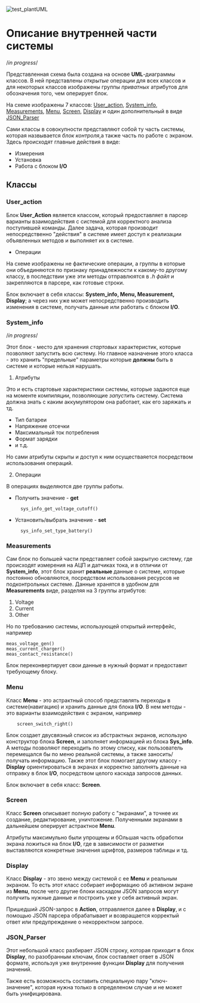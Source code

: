 



![test_plantUML](http://www.plantuml.com/plantuml/png/R8n13e8m44NtSugvG6z0Z0sEIOsqf5CMh8Y9e2P82PPuVP7GhjY-z_u_Vi9j2lEx1vaxPJIAlks2E23NxAXeb3uRX89qjMSsCRqUpzNabaYdfxl_3WlzDt1IN5vbZIA26CtZIYHNbXRXKfcbsmiRtPJICjaqYswh0GOVMWn-HDz5Y93zo2ARdOI1A0hlVOfPQaACRbtuAgIHnf2W8S16LvGQ9G4bxdoCeKewKbfVuTmtyXojED75_DzxvjplZlktwTdfoJbUK3gyee97WHeDzut31xnDBSF6fl0EQylnniFCeR05IePw1ljV7RjZI8sjtIFOIWADw_N7mq5oqxrC9zrXCagkqidey2ZAoPmgS9RPZFyqs7AyTvnMct5CBRSdFiDZHnEe51Dvhx6X8GKqqk2yubrWZcoZPFXQEyelEr4UpTcZuh6pt76fPLYrRbYcbvRZyLdYSkXY7iS7wNNFYMhBzeiuwSRjY0Z_4sWj5sXebDF3pyz_J0h9DsPK22WHT2Fq5D0pB-PGtboS92iYQc24rF98T4-A4WYgKg0BTPROWsL2WygMA2cvSd5N8vceGGkrOCs55XrAU054ROlMeMiD8QWpqjcNutL2Y71U39BFHgkWjt4MYDxzAxYsIIDzto_OosglAstlQ8B7X1K1BmpRHbR_-mw1nhXk8_kIUDvZUCmRC36AsibJjzF1fr76IoGyI-C6pzrJWsU4EB_LJcjXb_ZjhQj9sxt9cPzgpjgL6EBK_VMMGADKYVmmx0LTHfH7eBr0KeStaPzEyjCT3kBNzsV90q--Z-9mw7QSxofGHYIvpCGobl1xOi9mMO7g144Rfw-ipr6KT0eOJzxsykTHMl-2OHCpZUCMfgSJ1YwkM19paJzoLyd-971aw28LkBYU2aPGZAw0CxnAiBmIE5hyccOSON1WRnNkSO1aYOdioO-lFD7tFT7tFD5tFT6RFT6RFT5RFT4RFD5tFT5VUQAtUQBlUpBlllnXurrdJIGPLK1qKyU_F8TnUv7_gHG2khBPUDmkRs0PNmpRaizNJhU8MHpcK9O1YXBOcdmcCvALjcBgnvYFb-UyiabqPP3q8ndFSbmw7p58Qnp6jswdq5fEqkChoxfAzIvII8fyU9-FSYQn5uyz43nKsWcSnZBzd6FVKdhycEYHVny4FxFUzWx0DIpdMotsr6banSQDYVxRYrpEMi7AgsMTkj8bOI-o-bHMsX1hWqrTmCWcWOl8lg0TdcuT9W8GDlv0l5ckQydRMD7qUVZ_LJWhZwkeJyHi3jTuNOsiYs5W6P_NjeBclLs0kM_d5S-3l2DGz1cqh8dCDLaqLxrXiL7rctGxNkRUN42rDGP_bPOHi1SP2GALKnS8yknr32D-N0FBMnQNvdVqZhd1EDqEPex3LthNqfk0AjUhvRHvshMrznlUFSo965YwALhaa9mgjR-1e1IE91in3SWIW522knJ22ARCzmrTdyxs7m00)

# Описание внутренней части системы #

/*in progress*/

Представленная схема была создана на основе **UML**-диаграммы классов. В ней представлены *открытые* операции для всех классов и для некоторых классов изображены группы *приватных* атрибутов для обозначения того, чем оперирует блок. 

На схеме изображены 7 классов: [User_action](#USER_ACTION), [System_info](#SYSTEM_INFO), [Measurements](#MEASUREMENTS), 
[Menu](#MENU), [Screen](#SCREEN), [Display](#DISPLAY) и один дополнительный в виде [JSON_Parser](#JSON_PARSER)

Сами классы в совокупности представляют собой ту часть системы, которая назвывается *блок контроля*,а также	 часть по работе с экраном.
Здесь происходят главные действия в виде: 

* Измерения 
* Установка
* Работа с блоком **I/O**

## Классы ##



### <a name="USER_ACTION">User_action</a> ###

Блок **User_Action** является классом, который предоставляет в парсер варианты взаимодействия с системой для корректного анализа поступившей команды. Далее задача, которая производит непосредственно "действия" в системе имеет доступ к реализации объявленных методов и выполняет их в системе. 

* Операции

На схеме изображены не фактические операции, а группы в которые они объединяются по признаку принадлежности к какому-то другому классу, в последствии уже эти методы отправлюятся в *.h файл* и закрепляются в парсере, как готовые строки. 


Блок включает в себя классы: **System_info, Menu, Measurement, Display**; а через них уже может непосредственно производить изменения в системе, получать данные или работать с блоком **I/O**.


### <a name="SYSTEM_INFO">System_info</a> ###

/*in progress*/

Этот блок - место для хранения *стартовых* характеристик, которые позволяют запустить всю систему. Но главное назначение этого класса - это хранить "предельные" параметры которые **должны** быть в системе и которые нельзя нарушать. 


1. Атрибуты

Это и есть стартовые характеристики системы, которые задаются еще на моменте компиляции, позволяющие *запустить* систему. Система должна знать с каким аккумулятором она работает, как его заряжать и тд.

* Тип батареи
* Напряжение отсечки 
* Максимальный ток потребления
* Формат зарядки
* и т.д.

Но сами атрибуты скрыты и доступ к ним осуществаяется посредством использования операций.

2. Операции


В операциях выделяются две группы работы.	

* Получить значение - **get**

		sys_info_get_voltage_cutoff()

* Установить/выбрать значение - **set**

		sys_info_set_type_battery()


### <a name="MEASUREMENTS">Measurements</a> ###

Сам блок по большей части представляет собой закрытую систему, где происходят измерения на АЦП и датчиках тока, и в отличии от **System_info**, этот блок хранит **реальные** данные о системе, которые постоянно обновляются, посредством использования ресурсов не подконтрольных системе. Данные хранятся в удобном для **Measurements** виде, разделяя на 3 группы атрибутов:

1. Voltage  
2. Current
3. Other

Но по требованию системы, использующей открытый интерфейс, например

	meas_voltage_gen()
	meas_current_charger()
	meas_contact_resistance()

Блок переконвертирует свои данные в нужный формат и предоставит требующему блоку. 

### <a name="MENU">Menu</a> ###

Класс **Menu** - это астрактный способ представлять переходы в системе(навигацию) и хранить данные для блока **I/O**. В нем методы - это варианты взаимодействия с экраном, например 
	
		screen_switch_right()

Блок создает двусвязный список из абстрактных экранов, использую конструктор блока **Screen**, и заполняет информацией из блока **Sys_info**. А методы позволяют переходить по этому списку, как пользователь перемещался бы по меню реальной системы, а также заносить/получать информацию. Также этот блок помогает другому классу - **Display** ориентироваться в экранах и корректно заполнять данные на отправку в блок **I/O**, посредством целого каскада запросов данных. 

Блок включает в себя класс: **Screen**.

### <a name="SCREEN">Screen</a> ###

Класс **Screen** описывает полную работу с "экранами", а точнее их создание, редактирование, уничтожение. Полученными экранами в дальнейшем оперирует астрактное **Menu**.

Атрибуты максимульно были упрощены и бОльшая часть обработки экрана ложиться на блок **I/O**, где в зависимости от разметки выставляются конкретные значения шрифтов, размеров таблицы и тд.  

### <a name="DISPLAY">Display</a> ###


Класс **Display** - это звено между системой с ее **Menu** и реальным экраном. То есть этот класс собирает информацию об активном экране из **Menu**, после чего другие блоки каскадом JSON запросов могут получить нужные данные и  построить уже у себя активный экран.

Пришедший JSON-запрос в **Action**, отправляется далее в **Display**, и с помощью JSON парсера обрабатывает и возвращается корректый ответ или предупреждение о некорректном запросе.
 
### <a name="JSON_PARSER">JSON_Parser</a> ###
 
Этот небольшой класс разбирает JSON строку, которая приходит в блок **Display**, по разобранным ключам, блок составляет ответ в JSON формате, используя уже внутренние функции **Display** для получения значений. 

Также есть возможность составить специальную пару "ключ-значение", которая нужна только в определеном случае и не может быть унифицирована. 
